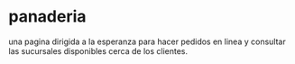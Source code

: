 # panaderia
una pagina dirigida a la esperanza para hacer pedidos en linea y consultar las sucursales disponibles cerca de los clientes.
